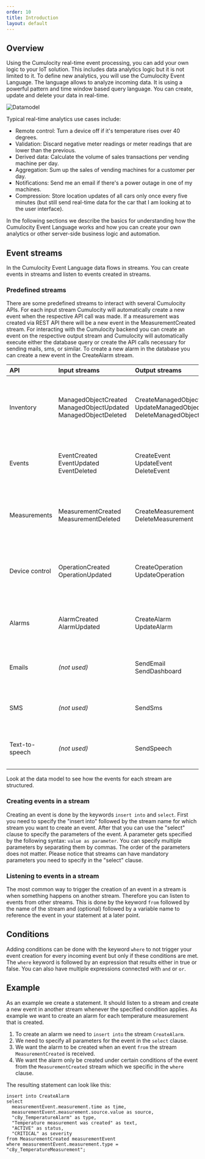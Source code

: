```yaml
---
order: 10
title: Introduction
layout: default
---
```


## Overview

Using the Cumulocity real-time event processing, you can add your own logic to your IoT solution. This includes data analytics logic but it is not limited to it. To define new analytics, you will use the Cumulocity Event Language. The language allows to analyze incoming data. It is using a powerful pattern and time window based query language. You can create, update and delete your data in real-time.

![Datamodel](/guides/event-language/datamodel.png)

Typical real-time analytics use cases include:
* Remote control: Turn a device off if it's temperature rises over 40 degrees.
* Validation: Discard negative meter readings or meter readings that are lower than the previous.
* Derived data: Calculate the volume of sales transactions per vending machine per day.
* Aggregation: Sum up the sales of vending machines for a customer per day.
* Notifications: Send me an email if there's a power outage in one of my machines.
* Compression: Store location updates of all cars only once every five minutes (but still send real-time data for the car that I am looking at to the user interface).

In the following sections we describe the basics for understanding how the Cumulocity Event Language works and how you can create your own analytics or other server-side business logic and automation.

## Event streams

In the Cumulocity Event Language data flows in streams. You can create events in streams and listen to events created in streams.

### Predefined streams

There are some predefined streams to interact with several Cumulocity APIs. For each input stream Cumulocity will automatically create a new event when the respective API call was made. If a measurement was created via REST API there will be a new event in the MeasurementCreated stream.
For interacting with the Cumulocity backend you can create an event on the respective output stream and Cumulocity will automatically execute either the database query or create the API calls necessary for sending mails, sms, or similar. To create a new alarm in the database you can create a new event in the CreateAlarm stream.

|API|Input streams|Output streams|Description|
|:--|:----------|:-------------|:----------|
|Inventory|ManagedObjectCreated<br/>ManagedObjectUpdated<br/>ManagedObjectDeleted|CreateManagedObject<br/>UpdateManagedObject<br/>DeleteManagedObject|This group of events represents creation, modification or deletion of a single ManagedObject.|
|Events|EventCreated<br/>EventUpdated<br/>EventDeleted|CreateEvent<br/>UpdateEvent<br/>DeleteEvent|This group of events represents creation or deletion of a single Event.|
|Measurements|MeasurementCreated<br/>MeasurementDeleted|CreateMeasurement<br/>DeleteMeasurement|This group of events represents creation or deletion of a single Measurement.|
|Device control|OperationCreated<br/>OperationUpdated|CreateOperation<br/>UpdateOperation|This group of events represents creation or modification of a single Operation.|
|Alarms|AlarmCreated<br/>AlarmUpdated|CreateAlarm<br/>UpdateAlarm|This group of events represents creation or modification of a single Alarm.|
|Emails|*(not used)*|SendEmail<br/>SendDashboard|This group of events represents sending of an email.|
|SMS|*(not used)*|SendSms|This group of events represents sending of a SMS.|
|Text-to-speech|*(not used)*|SendSpeech|This group of events represents initializing of a phone call.|

Look at the data model to see how the events for each stream are structured.

### Creating events in a stream

Creating an event is done by the keywords `insert into` and `select`. First you need to specify the "insert into" followed by the stream name for which stream you want to create an event. After that you can use the "select" clause to specify the parameters of the event.
A parameter gets specified by the following syntax: `value as parameter`. You can specify multiple parameters by separating them by commas. The order of the parameters does not matter. Please notice that streams can have mandatory parameters you need to specify in the "select" clause.

### Listening to events in a stream

The most common way to trigger the creation of an event in a stream is when something happens on another stream. Therefore you can listen to events from other streams. This is done by the keyword `from` followed by the name of the stream and (optional) followed by a variable name to reference the event in your statement at a later point.

## Conditions

Adding conditions can be done with the keyword `where` to not trigger your event creation for every incoming event but only if these conditions are met. The `where` keyword is followed by an expression that results either in true or false. You can also have multiple expressions connected with `and` or `or`.

## Example

As an example we create a statement. It should listen to a stream and create a new event in another stream whenever the specified condition applies.
As example we want to create an alarm for each temperature measurement that is created.

1. To create an alarm we need to `insert into` the stream `CreateAlarm`.
2. We need to specify all parameters for the event in the `select` clause.
3. We want the alarm to be created when an event `from` the stream `MeasurementCreated` is received.
4. We want the alarm only be created under certain conditions of the event from the `MeasurementCreated` stream which we specific in the `where` clause.

The resulting statement can look like this:

    insert into CreateAlarm
    select
      measurementEvent.measurement.time as time,
      measurementEvent.measurement.source.value as source,
      "c8y_TemperatureAlarm" as type,
      "Temperature measurement was created" as text,
      "ACTIVE" as status,
      "CRITICAL" as severity
    from MeasurementCreated measurementEvent
    where measurementEvent.measurement.type = "c8y_TemperatureMeasurement";
